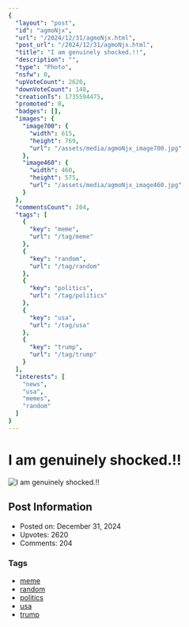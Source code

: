 ```yaml
---
{
  "layout": "post",
  "id": "agmoNjx",
  "url": "/2024/12/31/agmoNjx.html",
  "post_url": "/2024/12/31/agmoNjx.html",
  "title": "I am genuinely shocked.!!",
  "description": "",
  "type": "Photo",
  "nsfw": 0,
  "upVoteCount": 2620,
  "downVoteCount": 148,
  "creationTs": 1735594475,
  "promoted": 0,
  "badges": [],
  "images": {
    "image700": {
      "width": 615,
      "height": 769,
      "url": "/assets/media/agmoNjx_image700.jpg"
    },
    "image460": {
      "width": 460,
      "height": 575,
      "url": "/assets/media/agmoNjx_image460.jpg"
    }
  },
  "commentsCount": 204,
  "tags": [
    {
      "key": "meme",
      "url": "/tag/meme"
    },
    {
      "key": "random",
      "url": "/tag/random"
    },
    {
      "key": "politics",
      "url": "/tag/politics"
    },
    {
      "key": "usa",
      "url": "/tag/usa"
    },
    {
      "key": "trump",
      "url": "/tag/trump"
    }
  ],
  "interests": [
    "news",
    "usa",
    "memes",
    "random"
  ]
}
---
```


# I am genuinely shocked.!!

![I am genuinely shocked.!!](/assets/media/agmoNjx_image700.jpg)

## Post Information

- Posted on: December 31, 2024
- Upvotes: 2620
- Comments: 204

### Tags

- [meme](/tag/meme)
- [random](/tag/random)
- [politics](/tag/politics)
- [usa](/tag/usa)
- [trump](/tag/trump)
